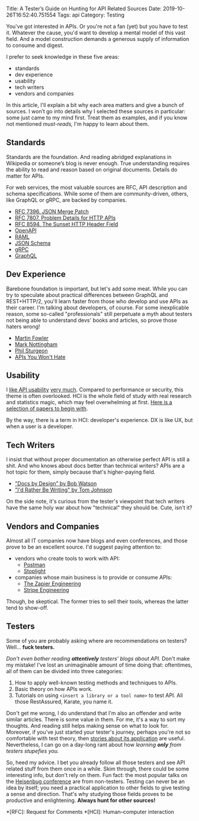 Title: A Tester’s Guide on Hunting for API Related Sources
Date: 2019-10-26T16:52:40.751554
Tags: api
Category: Testing

You've got interested in APIs. Or you're not a fan (yet) but you have to test it. Whatever the cause, you'd want to develop a mental model of this vast field. And a model construction demands a generous supply of information to consume and digest. 

I prefer to seek knowledge in these five areas:

- standards
- dev experience
- usability
- tech writers
- vendors and companies


In this article, I'll explain a bit why each area matters and give a bunch of sources. I won’t go into details why I selected these sources in particular: some just came to my mind first. Treat them as examples, and if you know not mentioned *must-reads,* I'm happy to learn about them.

## Standards

Standards are the foundation. And reading abridged explanations in Wikipedia or someone’s blog is never enough. True understanding requires the ability to read and reason based on original documents. Details do matter for APIs.

For web services, the most valuable sources are RFC, API description and schema specifications. While some of them are community-driven, others, like GraphQL or gRPC, are backed by companies.

- [RFC 7396. JSON Merge Patch](https://tools.ietf.org/html/rfc7396)
- [RFC 7807. Problem Details for HTTP APIs](https://tools.ietf.org/html/rfc7807)
- [RFC 8594. The Sunset HTTP Header Field](https://tools.ietf.org/html/rfc8594)
- [OpenAPI](https://swagger.io/specification/)
- [RAML](https://raml.org/)
- [JSON Schema](https://json-schema.org/)
- [gRPC](https://grpc.io/)
- [GraphQL](https://graphql.org/)

## Dev Experience

Barebone foundation is important, but let's add some meat. While you can try to speculate about practical differences between GraphQL and REST+HTTP/2, you'll learn faster from those who develop and use APIs as their career. I'm talking about developers, of course. For some inexplicable reason, some so-called "professionals" still perpetuate a myth about testers not being able to understand devs' books and articles, so prove those haters wrong!

- [Martin Fowler](https://martinfowler.com)
- [Mark Nottingham](https://www.mnot.net/blog/)
- [Phil Sturgeon](https://phil.tech/)
- [APIs You Won't Hate](https://apisyouwonthate.com)

## Usability

I [like API usability]({filename}/articles/2019/2019-10-13-how-to-test-api-usability-part-1.md) [very much]({filename}/articles/2019/2019-10-19-how-to-test-api-usability-part-2.md). Compared to performance or security, this theme is often overlooked. HCI is the whole field of study with real research and statistics magic, which may feel overwhelming at first. [Here is a selection of papers to begin with](https://docsbydesign.com/2017/09/20/a-brief-history-of-api-docs/).

By the way, there is a term in HCI: developer's experience. DX is like UX, but when a user is a developer. 

## Tech Writers

I insist that without proper documentation an otherwise perfect API is still a shit. And who knows about docs better than technical writers? APIs are a hot topic for them, simply because that's higher-paying field.

- ["Docs by Design" by Bob Watson](https://docsbydesign.com)
- ["I'd Rather Be Writing" by Tom Johnson ](https://idratherbewriting.com/)

On the side note, it's curious from the tester's viewpoint that tech writers have the same holy war about how "technical" they should be. Cute, isn't it?

## Vendors and Companies

Almost all IT companies now have blogs and even conferences, and those prove to be an excellent source. I'd suggest paying attention to:

* vendors who create tools to work with API:
    * [Postman](http://blog.getpostman.com)
    * [Stoplight](https://stoplight.io/blog/)
* companies whose main business is to provide or consume APIs:
    * [The Zapier Engineering](https://zapier.com/engineering/)
    * [Stripe Engineering](https://stripe.com/en-ca/blog/engineering)

Though, be skeptical. The former tries to sell their tools, whereas the latter tend to show-off.

## Testers

Some of you are probably asking where are recommendations on testers? Well... **fuck testers.**

_Don't even bother reading **attentively** testers' blogs about API._ Don't make my mistake! I've lost an unimaginable amount of time doing that: oftentimes, all of them can be divided into three categories:

1. How to apply well-known testing methods and techniques to APIs.
2. Basic theory on how APIs work. 
3. Tutorials on using `<insert a library or a tool name>` to test API. All those RestAssured, Karate, you name it.

Don't get me wrong, I do understand that I'm also an offender and write similar articles. There is some value in them. For me, it's a way to sort my thoughts. And reading still helps making sense on what to look for. Moreover, if you've just started your tester's journey, perhaps you're not so comfortable with test theory, then [stories about its application](https://www.developsense.com/blog/2018/07/exploratory-testing-on-an-api-part-1/) are useful. Nevertheless, I can go on a day-long rant about how _learning **only** from testers stupefies you._ 

So, heed my advice. I bet you already follow all those testers and see API related stuff from them once in a while. Skim through, there could be some interesting info, but don't rely on them. Fun fact: the most popular talks on the [Heisenbug conference](https://heisenbug.ru/en/) are from non-testers. Testing can never be an idea by itself; you need a practical application to other fields to give testing a sense and direction. That's why studying those fields proves to be productive and enlightening. **Always hunt for other sources!** 

*[RFC]: Request for Comments
*[HCI]: Human–computer interaction

